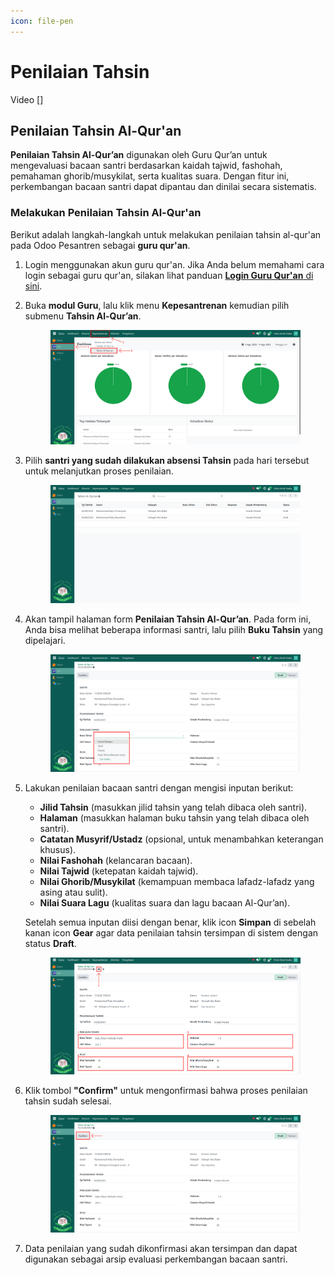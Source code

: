 ```yaml
---
icon: file-pen
---
```


# Penilaian Tahsin

Video \[]

## Penilaian Tahsin Al-Qur'an

**Penilaian Tahsin Al-Qur’an** digunakan oleh Guru Qur’an untuk mengevaluasi bacaan santri berdasarkan kaidah tajwid, fashohah, pemahaman ghorib/musykilat, serta kualitas suara. Dengan fitur ini, perkembangan bacaan santri dapat dipantau dan dinilai secara sistematis.

### Melakukan Penilaian Tahsin Al-Qur'an

Berikut adalah langkah-langkah untuk melakukan penilaian tahsin al-qur'an pada Odoo Pesantren sebagai **guru qur'an**.

1. Login menggunakan akun guru qur'an. Jika Anda belum memahami cara login sebagai guru qur'an, silakan lihat panduan [**Login Guru Qur'an** di sini](../../../setup-and-konfigurasi/panduan-login/login-guru.md).
2.  Buka **modul Guru**, lalu klik menu **Kepesantrenan** kemudian pilih submenu **Tahsin Al-Qur’an**.

    <figure><img src="../../../.gitbook/assets/images-474.png" alt=""><figcaption></figcaption></figure>


3.  Pilih **santri yang sudah dilakukan absensi Tahsin** pada hari tersebut untuk melanjutkan proses penilaian.

    <figure><img src="../../../.gitbook/assets/images-475.png" alt=""><figcaption></figcaption></figure>


4.  Akan tampil halaman form **Penilaian Tahsin Al-Qur’an**. Pada form ini, Anda bisa melihat beberapa informasi santri, lalu pilih **Buku Tahsin** yang dipelajari.

    <figure><img src="../../../.gitbook/assets/images-476.png" alt=""><figcaption></figcaption></figure>


5.  Lakukan penilaian bacaan santri dengan mengisi inputan berikut:

    * **Jilid Tahsin** (masukkan jilid tahsin yang telah dibaca oleh santri).
    * **Halaman** (masukkan halaman buku tahsin yang telah dibaca oleh santri).
    * **Catatan Musyrif/Ustadz** (opsional, untuk menambahkan keterangan khusus).
    * **Nilai Fashohah** (kelancaran bacaan).
    * **Nilai Tajwid** (ketepatan kaidah tajwid).
    * **Nilai Ghorib/Musykilat** (kemampuan membaca lafadz-lafadz yang asing atau sulit).
    * **Nilai Suara Lagu** (kualitas suara dan lagu bacaan Al-Qur’an).

    Setelah semua inputan diisi dengan benar, klik icon **Simpan** di sebelah kanan icon **Gear** agar data penilaian tahsin tersimpan di sistem dengan status **Draft**.

    <figure><img src="../../../.gitbook/assets/images-477.png" alt=""><figcaption></figcaption></figure>


6.  Klik tombol **"Confirm"** untuk mengonfirmasi bahwa proses penilaian tahsin sudah selesai.

    <figure><img src="../../../.gitbook/assets/images-478.png" alt=""><figcaption></figcaption></figure>


7. Data penilaian yang sudah dikonfirmasi akan tersimpan dan dapat digunakan sebagai arsip evaluasi perkembangan bacaan santri.
